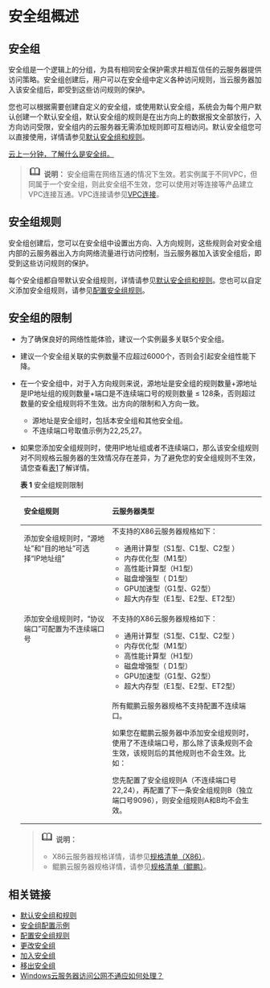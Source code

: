 # 安全组概述<a name="ZH-CN_TOPIC_0140323157"></a>

## 安全组<a name="section14990143614615"></a>

安全组是一个逻辑上的分组，为具有相同安全保护需求并相互信任的云服务器提供访问策略。安全组创建后，用户可以在安全组中定义各种访问规则，当云服务器加入该安全组后，即受到这些访问规则的保护。

您也可以根据需要创建自定义的安全组，或使用默认安全组，系统会为每个用户默认创建一个默认安全组，默认安全组的规则是在出方向上的数据报文全部放行，入方向访问受限，安全组内的云服务器无需添加规则即可互相访问。默认安全组您可以直接使用，详情请参见[默认安全组和规则](默认安全组和规则.md)。

[云上一分钟，了解什么是安全组。](https://bbs.huaweicloud.com/videos/103789)

>![](public_sys-resources/icon-note.gif) **说明：** 
>安全组需在网络互通的情况下生效。若实例属于不同VPC，但同属于一个安全组，则此安全组不生效，您可以使用对等连接等产品建立VPC连接互通。VPC连接请参见[VPC连接](https://support.huaweicloud.com/productdesc-vpc/overview_0002.html)。

## 安全组规则<a name="section1293516499168"></a>

安全组创建后，您可以在安全组中设置出方向、入方向规则，这些规则会对安全组内部的云服务器出入方向网络流量进行访问控制，当云服务器加入该安全组后，即受到这些访问规则的保护。

每个安全组都自带默认安全组规则，详情请参见[默认安全组和规则](默认安全组和规则.md)。您也可以自定义添加安全组规则，请参见[配置安全组规则](配置安全组规则.md)。

## 安全组的限制<a name="section1795142593815"></a>

-   为了确保良好的网络性能体验，建议一个实例最多关联5个安全组。
-   建议一个安全组关联的实例数量不应超过6000个，否则会引起安全组性能下降。
-   在一个安全组中，对于入方向规则来说，源地址是安全组的规则数量+源地址是IP地址组的规则数量+端口是不连续端口号的规则数量 ≤ 128条，否则超过数量的安全组规则将不生效。出方向的限制和入方向一致。
    -   源地址是安全组时，包括本安全组和其他安全组。
    -   不连续端口号取值示例为22,25,27。

-   如果您添加安全组规则时，使用IP地址组或者不连续端口，那么该安全组规则对不同规格云服务器的生效情况存在差异，为了避免您的安全组规则不生效，请您查看[表1](#zh-cn_topic_0118534002_table9182817155011)了解详情。

    **表 1**  安全组规则限制

    <a name="zh-cn_topic_0118534002_table9182817155011"></a>
    <table><thead align="left"><tr id="zh-cn_topic_0118534002_row171811217135019"><th class="cellrowborder" valign="top" width="36.58%" id="mcps1.2.3.1.1"><p id="zh-cn_topic_0118534002_p141811117135018"><a name="zh-cn_topic_0118534002_p141811117135018"></a><a name="zh-cn_topic_0118534002_p141811117135018"></a>安全组规则</p>
    </th>
    <th class="cellrowborder" valign="top" width="63.42%" id="mcps1.2.3.1.2"><p id="zh-cn_topic_0118534002_p5181217175019"><a name="zh-cn_topic_0118534002_p5181217175019"></a><a name="zh-cn_topic_0118534002_p5181217175019"></a>云服务器类型</p>
    </th>
    </tr>
    </thead>
    <tbody><tr id="zh-cn_topic_0118534002_row1118120178509"><td class="cellrowborder" valign="top" width="36.58%" headers="mcps1.2.3.1.1 "><p id="zh-cn_topic_0118534002_p16367114017373"><a name="zh-cn_topic_0118534002_p16367114017373"></a><a name="zh-cn_topic_0118534002_p16367114017373"></a>添加安全组规则时，“源地址”和“目的地址”可选择“IP地址组”</p>
    </td>
    <td class="cellrowborder" valign="top" width="63.42%" headers="mcps1.2.3.1.2 "><div class="p" id="zh-cn_topic_0118534002_p7181917155018"><a name="zh-cn_topic_0118534002_p7181917155018"></a><a name="zh-cn_topic_0118534002_p7181917155018"></a>不支持的X86云服务器规格如下：<a name="zh-cn_topic_0118534002_ul18181101765015"></a><a name="zh-cn_topic_0118534002_ul18181101765015"></a><ul id="zh-cn_topic_0118534002_ul18181101765015"><li>通用计算型（S1型、C1型、C2型 ）</li><li>内存优化型（M1型）</li><li>高性能计算型（H1型）</li><li>磁盘增强型（ D1型）</li><li>GPU加速型（G1型、G2型）</li><li>超大内存型（E1型、E2型、ET2型）</li></ul>
    </div>
    </td>
    </tr>
    <tr id="zh-cn_topic_0118534002_row171821417125011"><td class="cellrowborder" rowspan="2" valign="top" width="36.58%" headers="mcps1.2.3.1.1 "><p id="zh-cn_topic_0118534002_p148411488587"><a name="zh-cn_topic_0118534002_p148411488587"></a><a name="zh-cn_topic_0118534002_p148411488587"></a>添加安全组规则时，“协议端口”可配置为不连续端口号</p>
    </td>
    <td class="cellrowborder" valign="top" width="63.42%" headers="mcps1.2.3.1.2 "><p id="zh-cn_topic_0118534002_p71811817205010"><a name="zh-cn_topic_0118534002_p71811817205010"></a><a name="zh-cn_topic_0118534002_p71811817205010"></a>不支持的X86云服务器规格如下：</p>
    <a name="zh-cn_topic_0118534002_ul21827177508"></a><a name="zh-cn_topic_0118534002_ul21827177508"></a><ul id="zh-cn_topic_0118534002_ul21827177508"><li>通用计算型（S1型、C1型、C2型 ）</li><li>内存优化型（M1型）</li><li>高性能计算型（H1型）</li><li>磁盘增强型（ D1型）</li><li>GPU加速型（G1型、G2型）</li><li>超大内存型（E1型、E2型、ET2型）</li></ul>
    </td>
    </tr>
    <tr id="zh-cn_topic_0118534002_row101825172505"><td class="cellrowborder" valign="top" headers="mcps1.2.3.1.1 "><p id="zh-cn_topic_0118534002_p2182117105019"><a name="zh-cn_topic_0118534002_p2182117105019"></a><a name="zh-cn_topic_0118534002_p2182117105019"></a>所有鲲鹏云服务器规格不支持配置不连续端口。</p>
    <p id="zh-cn_topic_0118534002_p852775243010"><a name="zh-cn_topic_0118534002_p852775243010"></a><a name="zh-cn_topic_0118534002_p852775243010"></a>如果您在鲲鹏云服务器中添加安全组规则时，使用了不连续端口号，那么除了该条规则不会生效，该规则后的其他规则也不会生效。比如：</p>
    <p id="zh-cn_topic_0118534002_p13264115152718"><a name="zh-cn_topic_0118534002_p13264115152718"></a><a name="zh-cn_topic_0118534002_p13264115152718"></a>您先配置了安全组规则A（不连续端口号22,24），再配置了下一条安全组规则B（独立端口号9096），则安全组规则A和B均不会生效。</p>
    </td>
    </tr>
    </tbody>
    </table>

    >![](public_sys-resources/icon-note.gif) **说明：** 
    >-   X86云服务器规格详情，请参见[规格清单（X86）](https://support.huaweicloud.com/productdesc-ecs/zh-cn_topic_0159822360.html)。
    >-   鲲鹏云服务器规格详情，请参见[规格清单（鲲鹏）](https://support.huaweicloud.com/productdesc-ecs/ecs_01_0066.html)。

## 相关链接<a name="section12739448182410"></a>

-   [默认安全组和规则](默认安全组和规则.md)
-   [安全组配置示例](安全组配置示例.md)
-   [配置安全组规则](配置安全组规则.md)
-   [更改安全组](更改安全组.md)
-   [加入安全组](加入安全组.md)
-   [移出安全组](移出安全组.md)
-   [Windows云服务器访问公网不通应如何处理？](https://support.huaweicloud.com/ecs_faq/zh-cn_topic_0167429327.html)

